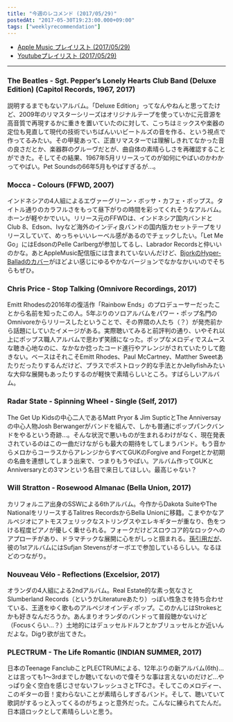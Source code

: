 ```yaml
---
title: "今週のレコメンド (2017/05/29)"
postedAt: "2017-05-30T19:23:00.000+09:00"
tags: ["weeklyrecommendation"]
---
```


* [Apple Music プレイリスト (2017/05/29)](https://itunes.apple.com/jp/playlist/%E4%BB%8A%E9%80%B1%E3%81%AE%E3%83%AC%E3%82%B3%E3%83%A1%E3%83%B3%E3%83%89-2017-05-29/idpl.acb8673512cb410ea6274f3a48af97e7)
* [Youtubeプレイリスト (2017/05/29)](https://www.youtube.com/playlist?list=PLegnWsUgQaycTbI3vUmGYqpzZItRkf2a5)

---

### The Beatles - Sgt. Pepper’s Lonely Hearts Club Band (Deluxe Edition) (Capitol Records, 1967, 2017)

説明するまでもないアルバム。「Deluxe Edition」ってなんやねんと思ってたけど、2009年のリマスターシリーズはオリジナルテープを使っていかに元音源を高音質で再現するかに重きを置いていたのに対して、こっちはミックスや楽器の定位も見直して現代の技術でいちばんいいビートルズの音を作る、という視点で作ってるみたい。その甲斐あって、正直リマスターでは理解しきれてなかった音の良さだとか、楽器群のグルーヴだとが、曲自体の素晴らしさを再確認することができた。そしてその結果、1967年5月リリースってのが如何にやばいのかわかってやばい。Pet Soundsの66年5月もやばすぎるが…。

### Mocca - Colours (FFWD, 2007)

インドネシアの4人組によるエヴァーグリーン・ボッサ・カフェ・ポップス。タイトル通りのカラフルさをもって昼下がりの時間を彩ってくれそうなアルバム。ホーンが軽やかでいい。リリース元のFFWDは、インドネシア国内バンドとClub 8、Edson、Ivyなど海外のインディ良バンドの国内版カセットテープをリリースしていて、めっちゃいいレーベル感があるのでチェックしたい。「Let Me Go」にはEdsonのPelle Carlbergが参加してるし、Labrador Recordsと仲いいのかな。あとAppleMusic配信版には含まれていないんだけど、[BjorkのHyper-Balladのカバー](https://www.youtube.com/watch?v=JMwDx476RQY)がほどよい感じにゆるやかなバージョンでなかなかいいのでそちらもぜひ。

### Chris Price - Stop Talking (Omnivore Recordings, 2017)

Emitt Rhodesの2016年の復活作「Rainbow Ends」のプロデューサーだったことから名前を知ったこの人。5年ぶりのソロアルバムをパワー・ポップ名門のOmnivoreからリリースしたということで、その界隈の人たち（？）が発売前から話題にしていたイメージがある。実際聴いてみると前評判の通り、いやそれ以上にポップス職人アルバムで思わず笑顔になった。ポップなメロディでスムースな聴き心地なのに、なかなか捻ったコード進行やアレンジがされていたりして飽きない。ベースはそれこそEmitt Rhodes、Paul McCartney、Matther Sweetあたりだったりするんだけど、プラスでポストロック的な手法とかJellyfishみたいな大仰な展開もあったりするのが軽快で素晴らしいところ。すばらしいアルバム。

### Radar State - Spinning Wheel - Single (Self, 2017)

The Get Up Kidsの中心二人であるMatt Pryor & Jim SupticとThe Anniversayの中心人物Josh Berwangerがバンドを組んで、しかも普通にポップパンクバンドをやるという奇跡…。そんな状況で悪いものが生まれるわけがなく、現在発表されているのはこの一曲だけながらも最大の期待をしてしまうバンド。もう音からメロからコーラスからアレンジからすべてGUKのForgive and Forgetとか初期の名曲を連想してしまう出来で、つまりもうやばい。アルバム作ってGUKとAnniversaryとの3マンという名目で来日してほしい。最高じゃない？

### Will Stratton - Rosewood Almanac (Bella Union, 2017)

カリフォルニア出身のSSWによる6thアルバム。今作からDakota SuiteやThe NationalをリリースするTalitres RecordsからBella Unionに移籍。こまやかなアルペジオにアトモスフェリックなストリングスやエレキギターが重なり、色をつける程度ピアノが優しく乗せられる。フォークだけどスロウコア的なロックへのアプローチがあり、ドラマチックな展開に心をがしっと掴まれる。[孫引用だが](http://blog.livedoor.jp/summerbreeze1/archives/6610484.html)、彼の1stアルバムにはSufjan Stevensがオーボエで参加しているらしい。なるほどのつながり。

### Nouveau Vélo - Reflections (Excelsior, 2017)

オランダの4人組による2ndアルバム。Real Estate的な素っ気なさとSlumberland Records（というかLiteratureあたり）っぽい性急さを持ち合わせている、王道をゆく歌ものアルペジオインディポップ。このかんじはStrokesとかも好きなんだろうか。あんまりオランダのバンドって普段聴かないけど（Focusくらい…？）土地的にはデュッセルドルフとかブリュッセルとか近いんだよな。Digり欲が出てきた。

### PLECTRUM - The Life Romantic (INDIAN SUMMER, 2017)

日本のTeenage FanclubことPLECTRUMによる、12年ぶりの新アルバム(6th)…とは言っても1〜3rdまでしか聴いてないので偉そうな事は言えないのだけど…やっぱり全く空白を感じさせないフレッシュさとTFCさ。そしてこのメロディー、このギターの音！変わらないことが素晴らしすぎるバンド。そして、聴いていて歌詞がするっと入ってくるのがちょっと意外だった。こんなに練られてたんだ。日本語ロックとして素晴らしいと思う。